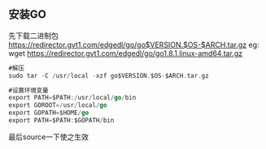 
## 安装GO

先下载二进制包
https://redirector.gvt1.com/edgedl/go/go$VERSION.$OS-$ARCH.tar.gz
eg:
wget https://redirector.gvt1.com/edgedl/go/go1.8.1.linux-amd64.tar.gz

```go
#解压
sudo tar -C /usr/local -xzf go$VERSION.$OS-$ARCH.tar.gz

#设置环境变量
export PATH=$PATH:/usr/local/go/bin
export GOROOT=/usr/local/go
export GOPATH=$HOME/go
export PATH=$PATH:$GOPATH/bin

```
最后source一下使之生效